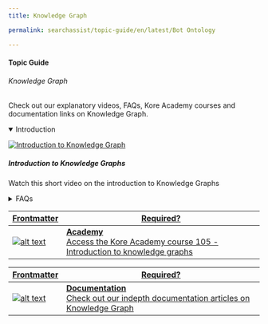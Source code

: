 ```yaml
---
title: Knowledge Graph

permalink: searchassist/topic-guide/en/latest/Bot Ontology

---
```

#### Topic Guide
###### Knowledge Graph

  Check out our explanatory videos, FAQs, Kore Academy courses and documentation links on Knowledge Graph.

<details class="introduction-video" open>
  <summary>Introduction
  </summary>
  
   [![Introduction to Knowledge Graph](images/VideoCoverImage.png)](https://drive.google.com/file/d/1EVa6dv6j2qfbF2pd7Rgo1fL-TxCqHBQ2/preview)

  ##### Introduction to Knowledge Graphs
  Watch this short video on the introduction to Knowledge Graphs

</details>

<details>
  <summary>FAQs
  </summary>

  <a class="doc-link" target="_blank" href="https://developer.kore.ai/docs/bots/bot-builder-tool/knowledge-task/creating-a-knowledge-graph/">
 
  What are Knowledge Tasks?

</a>

<a class="doc-link" target="_blank" href="https://developer.kore.ai/docs/bots/bot-builder-tool/knowledge-task/creating-a-knowledge-graph/">
 
  How to create a Knowledge Graph?

</a>


<a class="doc-link" target="_blank" href="https://developer.kore.ai/docs/bots/bot-builder-tool/knowledge-task/importing-the-bot-ontology-from-csv-or-json/">
 
  How to import or export a Knowledge Graph

</a>


<a class="doc-link" target="_blank" href="https://developer.kore.ai/docs/bots/nlp/knowledge-graph/#Create_Classes_and_Add_them_to_Terms">

  How to use classes in Knowledge Graph?

</a>

<a class="doc-link" target="_blank" href="https://developer.kore.ai/docs/bots/nlp/knowledge-graph/#Enter_Synonyms">

  How to use synonyms in Knowledge Graph?

</a>

<a class="doc-link" target="_blank" href="https://developer.kore.ai/docs/bots/chatbot-overview/nlp-guide/#Knowledge_Graph">

 How to train Knowledge Graph?

</a>


</details>


<a class="doc-link" target="_blank" href="https://academy.kore.ai/Public/?li=tcTzvhFfxJcyCjRjSuMUNA%3d%3d">
 

| Frontmatter | Required? |
|-------------|-------------|
| ![alt text](images/docIcon.svg "Title") | **Academy**  <br /> Access the Kore Academy course 105 - Introduction to knowledge graphs | 


</a>


<a class="doc-link" target="_blank" href="https://developer.kore.ai/docs/bots/bot-builder-tool/knowledge-task/knowledge-ontology/">
 

| Frontmatter | Required? |
|-------------|-------------|
| ![alt text](images/docIcon.svg "Title") | **Documentation**  <br /> Check out our indepth documentation articles on Knowledge Graph | 


</a>
